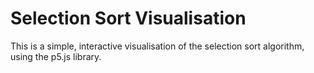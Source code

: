 # Selection Sort Visualisation

This is a simple, interactive visualisation of the selection sort algorithm, using the p5.js library.
